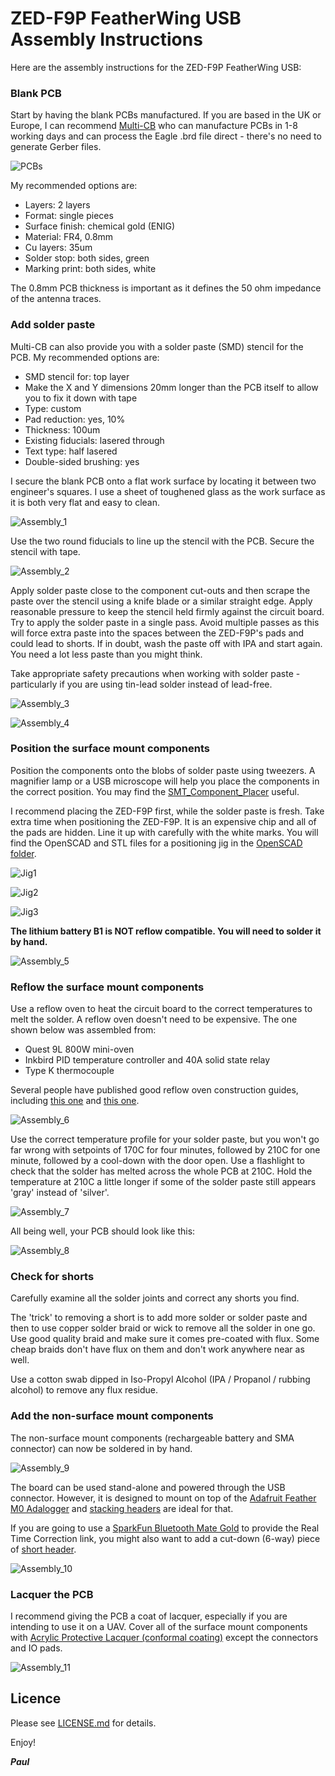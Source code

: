 # ZED-F9P FeatherWing USB Assembly Instructions

Here are the assembly instructions for the ZED-F9P FeatherWing USB:

### Blank PCB

Start by having the blank PCBs manufactured. If you are based in the UK or Europe, I can recommend
[Multi-CB](https://www.multi-circuit-boards.eu/en/index.html) who can manufacture PCBs in 1-8 working days and
can process the Eagle .brd file direct - there's no need to generate Gerber files.

![PCBs](https://github.com/PaulZC/ZED-F9P_FeatherWing_USB/blob/master/img/PCBs.JPG)

My recommended options are:
- Layers: 2 layers
- Format: single pieces
- Surface finish: chemical gold (ENIG)
- Material: FR4, 0.8mm
- Cu layers: 35um
- Solder stop: both sides, green
- Marking print: both sides, white

The 0.8mm PCB thickness is important as it defines the 50 ohm impedance of the antenna traces.

### Add solder paste

Multi-CB can also provide you with a solder paste (SMD) stencil for the PCB. My recommended options are:
- SMD stencil for: top layer
- Make the X and Y dimensions 20mm longer than the PCB itself to allow you to fix it down with tape
- Type: custom
- Pad reduction: yes, 10%
- Thickness: 100um
- Existing fiducials: lasered through
- Text type: half lasered
- Double-sided brushing: yes

I secure the blank PCB onto a flat work surface by locating it between two engineer's squares. I use a sheet of toughened glass
as the work surface as it is both very flat and easy to clean.

![Assembly_1](https://github.com/PaulZC/ZED-F9P_FeatherWing_USB/blob/master/img/Assembly_1.JPG)

Use the two round fiducials to line up the stencil with the PCB. Secure the stencil with tape.

![Assembly_2](https://github.com/PaulZC/ZED-F9P_FeatherWing_USB/blob/master/img/Assembly_2.JPG)

Apply solder paste close to the component cut-outs and then scrape the paste over the stencil using a knife blade or a similar straight edge.
Apply reasonable pressure to keep the stencil held firmly against the circuit board. Try to apply the solder paste in a single pass.
Avoid multiple passes as this will force extra paste into the spaces between the ZED-F9P's pads and could lead to shorts. If in doubt, wash the
paste off with IPA and start again. You need a lot less paste than you might think.

Take appropriate safety precautions when working with solder paste - particularly if you are using tin-lead solder instead of lead-free.

![Assembly_3](https://github.com/PaulZC/ZED-F9P_FeatherWing_USB/blob/master/img/Assembly_3.JPG)

![Assembly_4](https://github.com/PaulZC/ZED-F9P_FeatherWing_USB/blob/master/img/Assembly_4.JPG)

### Position the surface mount components

Position the components onto the blobs of solder paste using tweezers. A magnifier lamp or a USB microscope will
help you place the components in the correct position. You may find the [SMT_Component_Placer](https://github.com/PaulZC/SMT_Component_Placer) useful.

I recommend placing the ZED-F9P first, while the solder paste is fresh. Take extra time when positioning the ZED-F9P. It is an expensive chip and all of the pads are hidden.
Line it up with carefully with the white marks. You will find the OpenSCAD and STL files for a positioning jig in the [OpenSCAD folder](https://github.com/PaulZC/ZED-F9P_FeatherWing_USB/tree/master/OpenSCAD).

![Jig1](https://github.com/PaulZC/ZED-F9P_FeatherWing_USB/blob/master/img/Jig1.JPG)

![Jig2](https://github.com/PaulZC/ZED-F9P_FeatherWing_USB/blob/master/img/Jig2.JPG)

![Jig3](https://github.com/PaulZC/ZED-F9P_FeatherWing_USB/blob/master/img/Jig3.JPG)

**The lithium battery B1 is NOT reflow compatible. You will need to solder it by hand.**

![Assembly_5](https://github.com/PaulZC/ZED-F9P_FeatherWing_USB/blob/master/img/Assembly_5.JPG)

### Reflow the surface mount components

Use a reflow oven to heat the circuit board to the correct temperatures to melt the solder. A reflow oven doesn't need to be
expensive. The one shown below was assembled from:

- Quest 9L 800W mini-oven
- Inkbird PID temperature controller and 40A solid state relay
- Type K thermocouple

Several people have published good reflow oven construction guides, including [this one](http://tt7hab.blogspot.com/2018/06/the-reflow-oven.html) and [this one](http://www.die4laser.com/toaster/index.html).

![Assembly_6](https://github.com/PaulZC/ZED-F9P_FeatherWing_USB/blob/master/img/Assembly_6.JPG)

Use the correct temperature profile for your solder paste, but you won't go far wrong with setpoints of 170C for four minutes, followed by
210C for one minute, followed by a cool-down with the door open. Use a flashlight to check that the solder has melted across
the whole PCB at 210C. Hold the temperature at 210C a little longer if some of the solder paste still appears 'gray' instead of 'silver'.

![Assembly_7](https://github.com/PaulZC/ZED-F9P_FeatherWing_USB/blob/master/img/Assembly_7.JPG)

All being well, your PCB should look like this:

![Assembly_8](https://github.com/PaulZC/ZED-F9P_FeatherWing_USB/blob/master/img/Assembly_8.JPG)

### Check for shorts

Carefully examine all the solder joints and correct any shorts you find.

The 'trick' to removing a short is to add more solder or solder paste and then to use copper solder braid or wick to remove all the solder in one go.
Use good quality braid and make sure it comes pre-coated with flux. Some cheap braids don't have flux on them and don't work anywhere near as well.

Use a cotton swab dipped in Iso-Propyl Alcohol (IPA / Propanol / rubbing alcohol) to remove any flux residue.

### Add the non-surface mount components

The non-surface mount components (rechargeable battery and SMA connector) can now be soldered in by hand.

![Assembly_9](https://github.com/PaulZC/ZED-F9P_FeatherWing_USB/blob/master/img/Assembly_9.JPG)

The board can be used stand-alone and powered through the USB connector. However, it is designed to mount on top of the [Adafruit Feather M0 Adalogger](https://www.adafruit.com/products/2796)
and [stacking headers](https://www.adafruit.com/product/2830) are ideal for that.

If you are going to use a [SparkFun Bluetooth Mate Gold](https://www.sparkfun.com/products/12580) to provide the Real Time Correction link, you might also want to add a cut-down (6-way) piece of
[short header](https://www.adafruit.com/product/2940).

![Assembly_10](https://github.com/PaulZC/ZED-F9P_FeatherWing_USB/blob/master/img/Assembly_10.JPG)

### Lacquer the PCB

I recommend giving the PCB a coat of lacquer, especially if you are intending to use it on a UAV. Cover all of the surface mount components with
[Acrylic Protective Lacquer (conformal coating)](https://uk.rs-online.com/web/p/conformal-coatings/3217324/) except the connectors and IO pads.

![Assembly_11](https://github.com/PaulZC/ZED-F9P_FeatherWing_USB/blob/master/img/Assembly_11.JPG)

## Licence

Please see [LICENSE.md](./LICENSE.md) for details.

Enjoy!

**_Paul_**